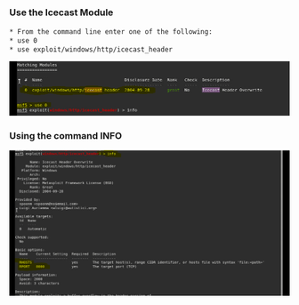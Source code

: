 ### Use the Icecast Module

    * From the command line enter one of the following:
    * use 0
    * use exploit/windows/http/icecast_header

![pic](5.PNG)  

### Using the command INFO

![pic](6.PNG) 

